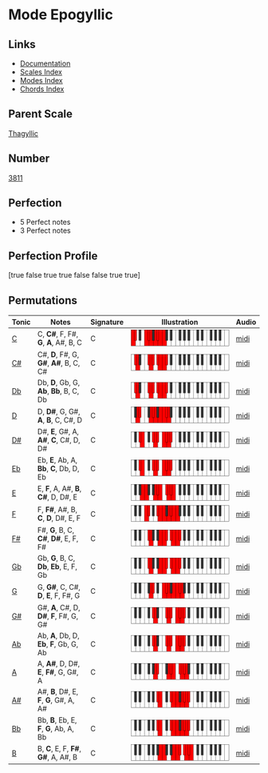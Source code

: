 # Mode Epogyllic

## Links

- [Documentation](index.md)
- [Scales Index](Scales.md)
- [Modes Index](Modes.md)
- [Chords Index](Chords.md)

## Parent Scale

[Thagyllic](ScaleThagyllic.md)

## Number

[3811](https://ianring.com/musictheory/scales/3811)

## Perfection

- 5 Perfect notes
- 3 Perfect notes

## Perfection Profile

[true false true true false false true true]

## Permutations

| Tonic | Notes | Signature | Illustration | Audio |
|-------|-------|-----------|--------------|-------|
| [C](ModeCNaturalEpogyllic.md) | C, **C#**, F, F#, **G**, **A**, A#, B, C | C | ![CNaturalEpogyllic](ModeCNaturalEpogyllic.png) | [midi](https://github.com/edipermadi/music/blob/main/docs/ModeCNaturalEpogyllic.mid?raw=true) |
| [C#](ModeCSharpEpogyllic.md) | C#, **D**, F#, G, **G#**, **A#**, B, C, C# | C | ![CSharpEpogyllic](ModeCSharpEpogyllic.png) | [midi](https://github.com/edipermadi/music/blob/main/docs/ModeCSharpEpogyllic.mid?raw=true) |
| [Db](ModeDFlatEpogyllic.md) | Db, **D**, Gb, G, **Ab**, **Bb**, B, C, Db | C | ![DFlatEpogyllic](ModeDFlatEpogyllic.png) | [midi](https://github.com/edipermadi/music/blob/main/docs/ModeDFlatEpogyllic.mid?raw=true) |
| [D](ModeDNaturalEpogyllic.md) | D, **D#**, G, G#, **A**, **B**, C, C#, D | C | ![DNaturalEpogyllic](ModeDNaturalEpogyllic.png) | [midi](https://github.com/edipermadi/music/blob/main/docs/ModeDNaturalEpogyllic.mid?raw=true) |
| [D#](ModeDSharpEpogyllic.md) | D#, **E**, G#, A, **A#**, **C**, C#, D, D# | C | ![DSharpEpogyllic](ModeDSharpEpogyllic.png) | [midi](https://github.com/edipermadi/music/blob/main/docs/ModeDSharpEpogyllic.mid?raw=true) |
| [Eb](ModeEFlatEpogyllic.md) | Eb, **E**, Ab, A, **Bb**, **C**, Db, D, Eb | C | ![EFlatEpogyllic](ModeEFlatEpogyllic.png) | [midi](https://github.com/edipermadi/music/blob/main/docs/ModeEFlatEpogyllic.mid?raw=true) |
| [E](ModeENaturalEpogyllic.md) | E, **F**, A, A#, **B**, **C#**, D, D#, E | C | ![ENaturalEpogyllic](ModeENaturalEpogyllic.png) | [midi](https://github.com/edipermadi/music/blob/main/docs/ModeENaturalEpogyllic.mid?raw=true) |
| [F](ModeFNaturalEpogyllic.md) | F, **F#**, A#, B, **C**, **D**, D#, E, F | C | ![FNaturalEpogyllic](ModeFNaturalEpogyllic.png) | [midi](https://github.com/edipermadi/music/blob/main/docs/ModeFNaturalEpogyllic.mid?raw=true) |
| [F#](ModeFSharpEpogyllic.md) | F#, **G**, B, C, **C#**, **D#**, E, F, F# | C | ![FSharpEpogyllic](ModeFSharpEpogyllic.png) | [midi](https://github.com/edipermadi/music/blob/main/docs/ModeFSharpEpogyllic.mid?raw=true) |
| [Gb](ModeGFlatEpogyllic.md) | Gb, **G**, B, C, **Db**, **Eb**, E, F, Gb | C | ![GFlatEpogyllic](ModeGFlatEpogyllic.png) | [midi](https://github.com/edipermadi/music/blob/main/docs/ModeGFlatEpogyllic.mid?raw=true) |
| [G](ModeGNaturalEpogyllic.md) | G, **G#**, C, C#, **D**, **E**, F, F#, G | C | ![GNaturalEpogyllic](ModeGNaturalEpogyllic.png) | [midi](https://github.com/edipermadi/music/blob/main/docs/ModeGNaturalEpogyllic.mid?raw=true) |
| [G#](ModeGSharpEpogyllic.md) | G#, **A**, C#, D, **D#**, **F**, F#, G, G# | C | ![GSharpEpogyllic](ModeGSharpEpogyllic.png) | [midi](https://github.com/edipermadi/music/blob/main/docs/ModeGSharpEpogyllic.mid?raw=true) |
| [Ab](ModeAFlatEpogyllic.md) | Ab, **A**, Db, D, **Eb**, **F**, Gb, G, Ab | C | ![AFlatEpogyllic](ModeAFlatEpogyllic.png) | [midi](https://github.com/edipermadi/music/blob/main/docs/ModeAFlatEpogyllic.mid?raw=true) |
| [A](ModeANaturalEpogyllic.md) | A, **A#**, D, D#, **E**, **F#**, G, G#, A | C | ![ANaturalEpogyllic](ModeANaturalEpogyllic.png) | [midi](https://github.com/edipermadi/music/blob/main/docs/ModeANaturalEpogyllic.mid?raw=true) |
| [A#](ModeASharpEpogyllic.md) | A#, **B**, D#, E, **F**, **G**, G#, A, A# | C | ![ASharpEpogyllic](ModeASharpEpogyllic.png) | [midi](https://github.com/edipermadi/music/blob/main/docs/ModeASharpEpogyllic.mid?raw=true) |
| [Bb](ModeBFlatEpogyllic.md) | Bb, **B**, Eb, E, **F**, **G**, Ab, A, Bb | C | ![BFlatEpogyllic](ModeBFlatEpogyllic.png) | [midi](https://github.com/edipermadi/music/blob/main/docs/ModeBFlatEpogyllic.mid?raw=true) |
| [B](ModeBNaturalEpogyllic.md) | B, **C**, E, F, **F#**, **G#**, A, A#, B | C | ![BNaturalEpogyllic](ModeBNaturalEpogyllic.png) | [midi](https://github.com/edipermadi/music/blob/main/docs/ModeBNaturalEpogyllic.mid?raw=true) |
